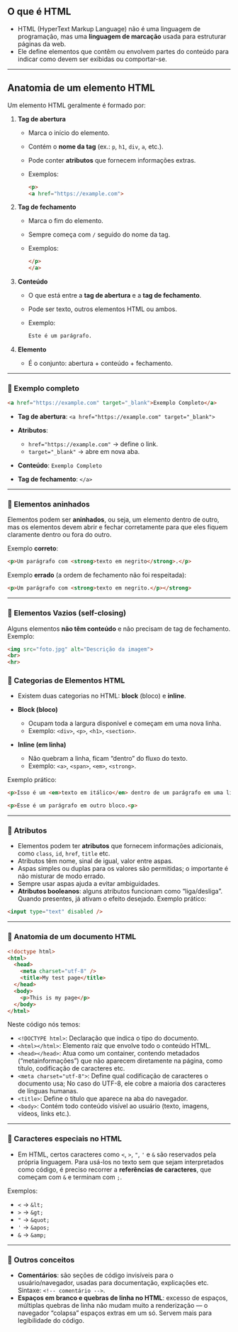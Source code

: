 ## O que é HTML

* HTML (HyperText Markup Language) não é uma linguagem de programação, mas uma **linguagem de marcação** usada para estruturar páginas da web.
* Ele define elementos que contêm ou envolvem partes do conteúdo para indicar como devem ser exibidas ou comportar-se.

---

## Anatomia de um elemento HTML

Um elemento HTML geralmente é formado por:

1. **Tag de abertura**

   * Marca o início do elemento.
   * Contém o **nome da tag** (ex.: `p`, `h1`, `div`, `a`, etc.).
   * Pode conter **atributos** que fornecem informações extras.
   * Exemplos:

     ```html
     <p>
     <a href="https://example.com">
     ```

2. **Tag de fechamento**

   * Marca o fim do elemento.
   * Sempre começa com `/` seguido do nome da tag.
   * Exemplos:

     ```html
     </p>
     </a>
     ```

3. **Conteúdo**

   * O que está entre a **tag de abertura** e a **tag de fechamento**.
   * Pode ser texto, outros elementos HTML ou ambos.
   * Exemplo:

     ```html
     Este é um parágrafo.
     ```

4. **Elemento** 
    * É o conjunto: abertura + conteúdo + fechamento.

---

### 🔹 Exemplo completo

```html
<a href="https://example.com" target="_blank">Exemplo Completo</a>
```

* **Tag de abertura**: `<a href="https://example.com" target="_blank">`
* **Atributos**:

  * `href="https://example.com"` → define o link.
  * `target="_blank"` → abre em nova aba.
* **Conteúdo**: `Exemplo Completo`
* **Tag de fechamento**: `</a>`

---

### 🔹 Elementos aninhados

Elementos podem ser **aninhados**, ou seja, um elemento dentro de outro, mas os elementos devem abrir e fechar corretamente para que eles fiquem claramente dentro ou fora do outro.

Exemplo **correto**:

```html
<p>Um parágrafo com <strong>texto em negrito</strong>.</p>
```

Exemplo **errado** (a ordem de fechamento não foi respeitada):

```html
<p>Um parágrafo com <strong>texto em negrito.</p></strong>
```

---

### 🔹 Elementos Vazios (self-closing)

Alguns elementos **não têm conteúdo** e não precisam de tag de fechamento.
Exemplo:

```html
<img src="foto.jpg" alt="Descrição da imagem">
<br>
<hr>
```

### 🔹 Categorias de Elementos HTML

* Existem duas categorias no HTML: **block** (bloco) e **inline**.

* **Block (bloco)**

  * Ocupam toda a largura disponível e começam em uma nova linha.
  * Exemplo: `<div>`, `<p>`, `<h1>`, `<section>`.

* **Inline (em linha)**

  * Não quebram a linha, ficam “dentro” do fluxo do texto.
  * Exemplo: `<a>`, `<span>`, `<em>`, `<strong>`.

Exemplo prático:

```html
<p>Isso é um <em>texto em itálico</em> dentro de um parágrafo em uma linha.</p>
```

```html
<p>Esse é um parágrafo em outro bloco.<p>
```

---

### 🔹 Atributos

* Elementos podem ter **atributos** que fornecem informações adicionais, como `class`, `id`, `href`, `title` etc.
* Atributos têm nome, sinal de igual, valor entre aspas.
* Aspas simples ou duplas para os valores são permitidas; o importante é não misturar de modo errado.
* Sempre usar aspas ajuda a evitar ambiguidades.
* **Atributos booleanos**: alguns atributos funcionam como “liga/desliga”. Quando presentes, já ativam o efeito desejado.
Exemplo prático:

```html
<input type="text" disabled />
```

---

### 🔹 Anatomia de um documento HTML
```html
<!doctype html>
<html>
  <head>
    <meta charset="utf-8" />
    <title>My test page</title>
  </head>
  <body>
    <p>This is my page</p>
  </body>
</html>
```

Neste código nós temos:

* `<!DOCTYPE html>`: Declaração que indica o tipo do documento.
* `<html></html>`: Elemento raiz que envolve todo o conteúdo HTML.
* `<head></head>`: Atua como um container, contendo metadados (“metainformações”) que não aparecem diretamente na página, como título, codificação de caracteres etc.
* `<meta charset="utf-8">`: Define qual codificação de caracteres o documento usa; No caso do UTF-8, ele cobre a maioria dos caracteres de línguas humanas.
* `<title>`: Define o título que aparece na aba do navegador.
* `<body>`: Contém todo conteúdo visível ao usuário (texto, imagens, vídeos, links etc.).

---

### 🔹 Caracteres especiais no HTML
* Em HTML, certos caracteres como `<`, `>`, `"`, `'` e `&` são reservados pela própria linguagem. Para usá-los no texto sem que sejam interpretados como código, é preciso recorrer a **referências de caracteres**, que começam com `&` e terminam com `;`.

Exemplos:

* `<` → `&lt;`
* `>` → `&gt;`
* `"` → `&quot;`
* `'` → `&apos;`
* `&` → `&amp;`

---

### 🔹 Outros conceitos

* **Comentários**: são seções de código invisíveis para o usuário/navegador, usadas para documentação, explicações etc. Sintaxe: `<!-- comentário -->`.
* **Espaços em branco e quebras de linha no HTML**: excesso de espaços, múltiplas quebras de linha não mudam muito a renderização — o navegador “colapsa” espaços extras em um só. Servem mais para legibilidade do código.
